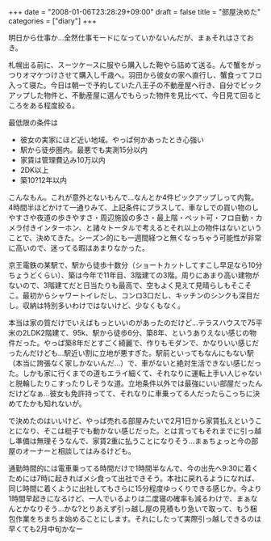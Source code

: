 +++
date = "2008-01-06T23:28:29+09:00"
draft = false
title = "部屋決めた"
categories = ["diary"]
+++

明日から仕事か…全然仕事モードになっていかないんだが、まぁそれはさておき。

札幌出る前に、スーツケースに服やら購入した鞄やら詰めて送る。んで蟹をがっつりオマケつけさせて購入し千歳へ。羽田から彼女の家へ直行し、蟹食ってフロ入って寝た。今日は朝一で予約していた八王子の不動産屋へ行き、自分でピックアップした物件と、不動産屋に選んでもらった物件を見比べて、今日見て回るところをある程度絞る。

最低限の条件は
<ul>
	<li>彼女の実家にほど近い地域。やっぱ何かあったとき心強い</li>
	<li>駅から徒歩圏内。最悪でも実測15分以内</li>
	<li>家賃は管理費込み10万以内</li>
	<li>2DK以上</li>
	<li>築10?12年以内</li>
</ul>

こんなもん。これが意外とないもんで…なんとか4件ピックアップしって内覧。4時間半ほどかけて一通りみて、上記条件にプラスして、車なしでの買い物のしやすさや夜道の歩きやすさ・周辺施設の多さ・最上階・ペット可・フロ自動・カメラ付きインターホン、と諸々トータルで考えるとそれ以上の物件はないということで、決めてきた。シーズン的にも一週間経つと無くなっちゃう可能性が非常に高いので、迷ってる暇はあまりなかった。

京王電鉄の某駅で、駅から徒歩十数分（ショートカットしてすこし早足なら10分ちょうどくらい）、築は今年で11年目、3階建ての3階。周りにあまり高い建物がないので、3階建てだと日当たりも最高で、空もよく見えて見晴らしもそこそこ。最初からシャワートイレだし、コンロ3口だし、キッチンのシンクも深目だし。収納は特別多いわけではないけど、少なくもなく。

本当は家の質だけでいえばもっといいのがあったのだけど…テラスハウスで75平米の2LDK2階建て、95k、駅から徒歩6分、築8年、というありえない感じの物件だった。やっぱ築8年だとすごく綺麗で、作りもモダンで、かなりいい感じだったんだけども…駅近い割に立地が悪すぎた。駅前といってもなんにもない駅（本当に誇張なく家しかないんだ…）で、車がないと絶対生活できない感じだった。しかも家に行くまでの道もエライ細くて、それなりに運転上手い人じゃないと脱輪したりこすったりしそうな道。立地条件以外では最強にいい部屋だったんだけどなぁ…彼女も免許持ってて、それなりに車乗ってる人だったらこっちに決めてたかも知れないが。

で決めたのはいいけど、やっぱ売れる部屋みたいで2月1日から家賃払えということになり、そこは梃子でも動かない感じだった。とは言ってもそれまでに引っ越し準備は無理そうなんで、家賃2重に払うことになりそう…まぁちょっと今の部屋のオーナーと相談してはみるけども。

通勤時間的には電車乗ってる時間だけで1時間半なんで、今の出先へ9:30に着くためには7時に起きればメシ食って出社できそう。本社に戻れるようになれば、同じ時間に着くように出社してもさらに15分程度ゆっくりできる感じか。今より1時間早起きになるけど、一人でいるよりは二度寝の確率も減るわけで、まぁなんとかなりそう…かな?とりあえず引っ越し屋の見積もり急いで取って、もう梱包作業をちまちま始めることにします。それにしたって実際引っ越しできるのは早くても2月中旬かなー
